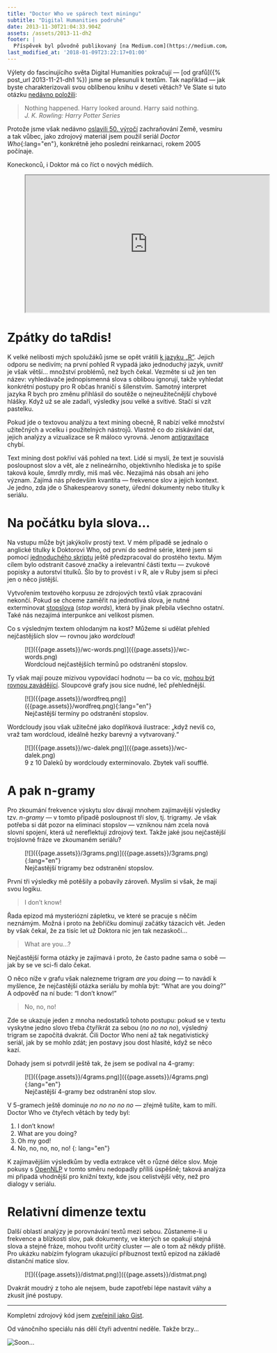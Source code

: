 ```yaml
---
title: "Doctor Who ve spárech text miningu"
subtitle: "Digital Humanities podruhé"
date: 2013-11-30T21:04:33.904Z
assets: /assets/2013-11-dh2
footer: |
  Příspěvek byl původně publikovaný [na Medium.com](https://medium.com/@jnv/doctor-who-ve-sparech-text-miningu-6908584ddb21).
last_modified_at: '2018-01-09T23:22:17+01:00'
---
```


Výlety do fascinujícího světa Digital Humanities pokračují — [od grafů]({% post_url 2013-11-21-dh1 %}) jsme se přesunuli k textům. Tak například — jak byste charakterizovali svou oblíbenou knihu v deseti větách? Ve Slate si tuto otázku [nedávno položili](http://www.slate.com/articles/arts/culturebox/2013/11/hunger_games_catching_fire_a_textual_analysis_of_suzanne_collins_novels.html):

<blockquote lang="en">
Nothing happened. Harry looked around. Harry said nothing.
<footer>
  <cite>J. K. Rowling: Harry Potter Series</cite>
</footer>
</blockquote>

Protože jsme však nedávno [oslavili 50. výročí](http://www.doctorwho.tv/50-years/) zachraňování Země, vesmíru a tak
vůbec, jako zdrojový materiál jsem použil seriál *Doctor Who*{:lang="en"}, konkrétně jeho poslední reinkarnaci, rokem 2005 počínaje.

Koneckonců, i Doktor má co říct o nových médiích.

<figure class="full">
<div class="embed" lang="en">
<iframe width="560" height="315" src="https://www.youtube-nocookie.com/embed/r6imeNyR06E?rel=0" allowfullscreen>
  [What's a hashtag?](http://www.youtube.com/watch?v=r6imeNyR06E)
</iframe>
</div>
</figure>

# Zpátky do taRdis!

K velké nelibosti mých spolužáků jsme se opět vrátili [k jazyku „R“](http://www.r-project.org/). Jejich odporu se nedivím; na první pohled R vypadá jako jednoduchý jazyk, uvnitř je však větší… množství problémů, než bych čekal. Vezměte si už jen ten název: vyhledávače jednopísmenná slova s oblibou ignorují, takže vyhledat konkrétní postupy pro R občas hraničí s šílenstvím. Samotný interpret jazyka R bych pro změnu přihlásil do soutěže o nejneužitečnější chybové hlášky. Když už se ale zadaří, výsledky jsou velké a svítivé. Stačí si vzít pastelku.

Pokud jde o textovou analýzu a text mining obecně, R nabízí velké množství užitečných a vcelku i použitelných nástrojů. Vlastně co do získávání dat, jejich analýzy a vizualizace se R máloco vyrovná. Jenom [antigravitace](http://xkcd.com/353/) chybí.

Text mining dost pokřiví váš pohled na text. Lidé si myslí, že text je souvislá posloupnost slov a vět, ale z nelineárního, objektivního hlediska je to spíše taková koule, šmrdly mrdly, miš maš věc. Nezajímá nás obsah ani jeho význam. Zajímá nás především kvantita — frekvence slov a jejich kontext. Je jedno, zda jde o Shakespearovy sonety, úřední dokumenty nebo titulky k seriálu.

# Na počátku byla slova…

Na vstupu může být jakýkoliv prostý text. V mém případě se jednalo o anglické titulky k Doktorovi Who, od první do sedmé série, které jsem si pomocí [jednoduchého skriptu](https://gist.github.com/jnv/7723805) ještě předzpracoval do prostého textu. Mým cílem bylo odstranit časové značky a irelevantní části textu — zvukové popisky a autorství titulků. Šlo by to provést i v R, ale v Ruby jsem si přeci jen o něco jistější.

Vytvořením textového korpusu ze zdrojových textů však zpracování nekončí. Pokud se chceme zaměřit na jednotlivá slova, je nutné exterminovat [stopslova](http://cs.wikipedia.org/wiki/Stopslovo) (<i lang="en">stop words</i>), která by jinak přebila všechno ostatní. Také nás nezajímá interpunkce ani velikost písmen.

Co s výsledným textem ohlodaným na kost? Můžeme si udělat přehled nejčastějších slov — rovnou jako <i lang="en">wordcloud</i>!

<figure>
[![]({{page.assets}}/wc-words.png)]({{page.assets}}/wc-words.png)
<figcaption>
Wordcloud nejčastějších termínů po odstranění stopslov.
</figcaption>
</figure>

Ty však mají pouze mizivou vypovídací hodnotu — ba co víc, [mohou být rovnou zavádějící](http://www.slideshare.net/josefslerka/vodafone-v-soukol). Sloupcové grafy jsou sice nudné, leč přehlednější.


<figure>
[![]({{page.assets}}/wordfreq.png)]({{page.assets}}/wordfreq.png){:lang="en"}
<figcaption>
Nejčastější termíny po odstranění stopslov.
</figcaption>
</figure>

Wordcloudy jsou však užitečné jako doplňková ilustrace: „když nevíš co, vraž tam wordcloud, ideálně hezky barevný a vytvarovaný.“

<figure>
[![]({{page.assets}}/wc-dalek.png)]({{page.assets}}/wc-dalek.png)
<figcaption>
9 z 10 Daleků by wordcloudy exterminovalo. Zbytek vaří soufflé.
</figcaption>
</figure>

# A pak n-gramy

Pro zkoumání frekvence výskytu slov dávají mnohem zajímavější výsledky tzv. <i>n-gramy</i> — v tomto případě posloupnost tří slov, tj. trigramy. Je však potřeba si dát pozor na eliminaci stopslov — vzniknou nám zcela nová slovní spojení, která už nereflektují zdrojový text. Takže jaké jsou nejčastější trojslovné fráze ve zkoumaném seriálu?

<figure>
[![]({{page.assets}}/3grams.png)]({{page.assets}}/3grams.png){:lang="en"}
<figcaption>
Nejčastější trigramy bez odstranění stopslov.
</figcaption>
</figure>

První tři výsledky mě potěšily a pobavily zároveň. Myslím si však, že mají svou
logiku.

> I don’t know!

Řada epizod má mysteriózní zápletku, ve které se pracuje s něčím neznámým. Možná
i proto na žebříčku dominují začátky tázacích vět. Jeden by však čekal, že za
tisíc let už Doktora nic jen tak nezaskočí…

> What are you…?

Nejčastější forma otázky je zajímavá i proto, že často padne sama o sobě — jak
by se ve sci-fi dalo čekat.

O něco níže v grafu však nalezneme trigram *are you doing* — to navádí k myšlence, že nejčastější otázka seriálu by mohla být: <q lang="en">What are you doing?</q> A odpověď na ní bude: <q lang="en">I don’t know!</q>

> No, no, no!

Zde se ukazuje jeden z mnoha nedostatků tohoto postupu: pokud se v textu
vyskytne jedno slovo třeba čtyřikrát za sebou (*no no no no*), výsledný trigram
se započítá dvakrát. Čili Doctor Who není až tak negativistický seriál, jak by
se mohlo zdát; jen postavy jsou dost hlasité, když se něco kazí.

Dohady jsem si potvrdil ještě tak, že jsem se podíval na 4-gramy:

<figure>
[![]({{page.assets}}/4grams.png)]({{page.assets}}/4grams.png){:lang="en"}
<figcaption>
Nejčastější 4-gramy bez odstranění stop slov.
</figcaption>
</figure>

V 5-gramech ještě dominuje <i lang="en">no no no no no</i> — zřejmě tušíte, kam to míří. Doctor Who ve čtyřech větách by tedy byl:

1.  I don’t know!
1.  What are you doing?
1.  Oh my god!
1.  No, no, no, no, no!
{: lang="en"}

K zajímavějším výsledkům by vedla extrakce vět o různé délce slov. Moje pokusy s [OpenNLP](http://opennlp.apache.org/) v tomto směru nedopadly příliš úspěšně;
taková analýza mi připadá vhodnější pro knižní texty, kde jsou celistvější věty, než pro dialogy v seriálu.

# Relativní dimenze textu

Další oblastí analýzy je porovnávání textů mezi sebou. Zůstaneme-li u frekvence
a blízkosti slov, pak dokumenty, ve kterých se opakují stejná slova a stejné
fráze, mohou tvořit určitý cluster — ale o tom až někdy příště. Pro ukázku
nabízím fylogram ukazující příbuznost textů epizod na základě distanční matice
slov.

<figure>
[![]({{page.assets}}/distmat.png)]({{page.assets}}/distmat.png)
</figure>

Dvakrát moudrý z toho ale nejsem, bude zapotřebí lépe nastavit váhy a zkusit
jiné postupy.

*****

Kompletní zdrojový kód jsem [zveřejnil jako Gist](https://gist.github.com/jnv/7724230).

Od vánočního speciálu nás dělí čtyři adventní neděle. Takže brzy…

![Soon…]({{page.assets}}/soon.jpg)
